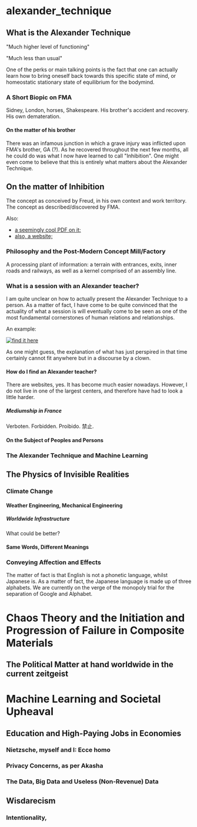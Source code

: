 # alexander_technique

## What is the Alexander Technique

"Much higher level of functioning"

"Much less than usual"

One of the perks or main talking points is the fact that one can actually learn how to bring oneself back towards this specific state of mind, or homeostatic stationary state of equilibrium for the bodymind.

### A Short Biopic on FMA

Sidney, London, horses, Shakespeare. His brother's accident and recovery. His own demateration.

#### On the matter of his brother

There was an infamous junction in which a grave injury was inflicted upon FMA's brother, GA (?). As he recovered throughout the next few months, all he could do was what I now have learned to call "Inhibition". One might even come to believe that this is entirely what matters about the Alexander Technique.

## On the matter of Inhibition

The concept as conceived by Freud, in his own context and work territory. The concept as described/discovered by FMA.

Also:

- [a seemingly cool PDF on it;](https://www.alexandertechniquescience.com/wp-content/uploads/2021/04/AJ28_Patrick-Johnson_The-Science-of-Inhibition-and-End-gaining_final-check.pdf)
- [also, a website;](https://functionalawareness.org/fm-alexanders-principle-of-inhibition/)

### Philosophy and the Post-Modern Concept Mill/Factory

A processing plant of information: a terrain with entrances, exits, inner roads and railways, as well as a kernel comprised of an assembly line.

### What is a session with an Alexander teacher?

I am quite unclear on how to actually present the Alexander Technique to a person. As a matter of fact, I have come to be quite convinced that the actuality of what a session is will eventually come to be seen as one of the most fundamental cornerstones of human relations and relationships.

An example:

[![find it here](https://img.youtube.com/vi/nsr2zHH0Dfg/0.jpg)](https://www.youtube.com/watch?v=nsr2zHH0Dfg)

As one might guess, the explanation of what has just perspired in that time certainly cannot fit anywhere but in a discourse by a clown.

#### How do I find an Alexander teacher?

There are websites, yes. It has become much easier nowadays. However, I do not live in one of the largest centers, and therefore have had to look a little harder.

##### Mediumship in France

Verboten. Forbidden. Proibido. 禁止.

#### On the Subject of Peoples and Persons

### The Alexander Technique and Machine Learning

## The Physics of Invisible Realities

### Climate Change

#### Weather Engineering, Mechanical Engineering

##### Worldwide Infrastructure

What could be better?

#### Same Words, Different Meanings

### Conveying Affection and Effects

The matter of fact is that English is not a phonetic language, whilst Japanese is. As a matter of fact, the Japanese language is made up of three alphabets.
We are currently on the verge of the monopoly trial for the separation of Google and Alphabet.

# Chaos Theory and the Initiation and Progression of Failure in Composite Materials

## The Political Matter at hand worldwide in the current zeitgeist

# Machine Learning and Societal Upheaval

## Education and High-Paying Jobs in Economies

### Nietzsche, myself and I: Ecce homo



### Privacy Concerns, as per Akasha

### The Data, Big Data and Useless (Non-Revenue) Data

## Wisdarecism

### Intentionality, 

